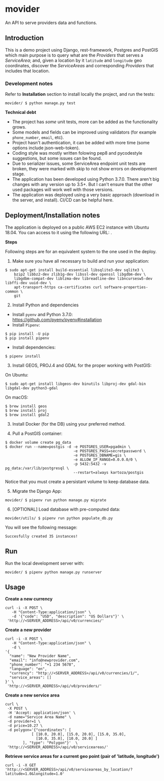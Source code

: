 # movider
An API to serve providers data and functions.

## Introduction

This is a demo project using Django, rest-framework, Postgres and PostGIS which main purpose is to query
what are the _Providers_ that serves a _ServiceArea_; and, given a location by it `latitude` and `longitude` geo
coordinates, discover the _ServiceAreas_ and corresponding _Providers_ that includes that location.

### Development notes

Refer to **Installation** section to install locally the project, and run the tests:

```
movider/ $ python manage.py test
```

**Technical debt**

- The project has _some_ unit tests, more can be added as the functionality grows.
- Some models and fields can be improved using validators (for example `phone_number`, `email`, etc).
- Project hasn't authentication, it can be added with more time (some options include json-web-token).
- Coding style was mostly written folowing pep8 and pycodestyle suggestions, but some issues can be found.
- Due to serializer issues, some ServiceArea endpoint unit tests are broken, they were marked with skip to not show
errors on development stage.
- The application has been developed using Python 3.7.0. There aren't big changes with any version up to 3.5+.
But I can't ensure that the other used packages will work well with those versions.
- The application was deployed using a very basic approach (download in the server, and install). CI/CD can be helpful
here.

## Deployment/Installation notes

The application is deployed on a public AWS EC2 instance with Ubuntu 18.04.
You can access to it using the following URL: <PRIVATE>.

**Steps**

Following steps are for an equivalent system to the one used in the deploy.

1. Make sure you have all necessary to build and run your application:

```
$ sudo apt-get install build-essential libsqlite3-dev sqlite3 \
    bzip2 libbz2-dev zlib1g-dev libssl-dev openssl libgdbm-dev \
    libgdbm-compat-dev liblzma-dev libreadline-dev libncursesw5-dev libffi-dev uuid-dev \
    apt-transport-https ca-certificates curl software-properties-common \
    git
```

2. Install Python and dependencies

- Install `pyenv` and Python 3.7.0: https://github.com/pyenv/pyenv#installation
- Install `Pipenv`:

```
$ pip install -U pip
$ pip install pipenv
```

- Install dependencies:

```
$ pipenv install
```

3. Install GEOS, PROJ.4 and GDAL for the proper working with PostGIS:

On Ubuntu:

```
$ sudo apt-get install libgeos-dev binutils libproj-dev gdal-bin libgdal-dev python3-gdal
```

On macOS:

```
$ brew install geos
$ brew install proj
$ brew install gdal2
```

3. Install Docker (for the DB) using your preferred method.

4. Pull a PostGIS container:

```
$ docker volume create pg_data
$ docker run --name=postgis -d -e POSTGRES_USER=pgadmin \
                               -e POSTGRES_PASS=secretpassword \
                               -e POSTGRES_DBNAME=gis \
                               -e ALLOW_IP_RANGE=0.0.0.0/0 \
                               -p 5432:5432 -v pg_data:/var/lib/postgresql \
                               --restart=always kartoza/postgis
```

Notice that you must create a persistant volume to keep database data.

5. Migrate the Django App:

```
movider/ $ pipenv run python manage.py migrate
```

6. [OPTIONAL] Load database with pre-computed data:

```
movider/utils/ $ pipenv run python populate_db.py
```

You will see the following message:

```
Succesfully created 35 instances!
```

## Run

Run the local development server with:

```
movider/ $ pipenv python manage.py runserver
```

## Usage

**Create a new currency**

```
curl -i -X POST \
   -H "Content-Type:application/json" \
   -d '{"code": "USD", "description": "US Dollars"}' \
 'http://<SERVER_ADDRESS>/api/v0/currencies/'
```

**Create a new provider**

```
curl -i -X POST \
   -H "Content-Type:application/json" \
   -d \
'{
  "name": "New Provider Name",
  "email": "info@newprovider.com",
  "phone_number": "+1 234 5678",
  "language": "en",
  "currency": "http://<SERVER_ADDRESS>/api/v0/currencies/1/",
  "service_areas": []
}' \
 'http://<SERVER_ADDRESS>/api/v0/providers/'
```

**Create a new service area**

```
curl \
 -X POST \
 -H 'Accept: application/json' \
 -d name="Service Area Name" \
 -d provider=1 \
 -d price=10.27 \
 -d polygon='{"coordinates": [
            [ [10.0, 20.0], [15.0, 20.0], [15.0, 35.0],
              [10.0, 35.0], [10.0, 20.0] ]
        ], "type": "Polygon"}'  \
 'http://<SERVER_ADDRESS>/api/v0/serviceareas/'
```

**Retrieve service areas for a current geo point (pair of 'latitude, longitude')**

```
curl -i -X GET 'http://<SERVER_ADDRESS>/api/v0/serviceareas_by_location/?latitude=1.0&longitude=1.0'
```
